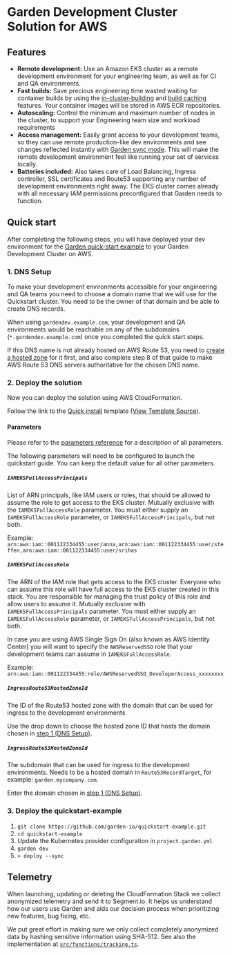# Garden Development Cluster Solution for AWS

## Features
- **Remote development:** Use an Amazon EKS cluster as a remote development environment for your engineering team, as well as for CI and QA environments.
- **Fast builds:** Save precious engineering time wasted waiting for container builds by using the [in-cluster-building](https://docs.garden.io/kubernetes-plugins/advanced/in-cluster-building) and [build caching](https://docs.garden.io/basics/how-garden-works#caching) features. Your container images will be stored in AWS ECR repositories.
- **Autoscaling:** Control the minimum and maximum number of nodes in the cluster, to support your Engineering team size and workload requirements
- **Access management:** Easily grant access to your development teams, so they can use remote production-like dev environments and see changes reflected instantly with [Garden sync mode](https://docs.garden.io/guides/code-synchronization).  This  will make the remote development environment feel like running your set of services locally.
- **Batteries included:** Also takes care of Load Balancing, Ingress controller, SSL certificates and Route53 supporting any number of development environments right away. The EKS cluster comes already with all necessary IAM permissions preconfigured that Garden needs to function.

## Quick start

After completing the following steps, you will have deployed your dev environment for the [Garden quick-start example](https://github.com/garden-io/quickstart-example) to your Garden Development Cluster on AWS.

### 1. DNS Setup

To make your development environments accessible for your engineering and QA teams you need to choose a domain name that we will use for the Quickstart cluster. You need to be the owner of that domain and be able to create DNS records.

When using `gardendev.example.com`, your development and QA environments would be reachable on any of the subdomains (`*.gardendev.example.com`) once you completed the quick start steps.

If this DNS name is not already hosted on AWS Route 53, you need to [create a hosted zone](https://docs.aws.amazon.com/Route53/latest/DeveloperGuide/CreatingHostedZone.html) for it first, and also complete step 8 of that guide to make AWS Route 53 DNS servers authoritative for the chosen DNS name.

### 2. Deploy the solution

Now you can deploy the solution using AWS CloudFormation. 

<!-- x-release-please-start -->
Follow the link to the [Quick install](https://console.aws.amazon.com/cloudformation/home#/stacks/quickcreate?stackName=garden-dev-cluster&templateURL=https://garden-cfn-public-releases.s3.amazonaws.com/dev-cluster/0.4.0/garden-dev-cluster.template.yaml) template ([View Template Source](https://garden-cfn-public-releases.s3.amazonaws.com/dev-cluster/0.4.0/garden-dev-cluster.template.yaml)).
<!-- x-release-please-end -->

#### Parameters

Please refer to the [parameters reference](docs/reference/parameters.md) for a description of all parameters.

The following parameters will need to be configured to launch the quickstart guide. You can keep the default value for all other parameters.

##### `IAMEKSFullAccessPrincipals`
List of ARN principals, like IAM users or roles, that should be allowed to assume the role to get access to the EKS cluster. Mutually exclusive with the `IAMEKSFullAccessRole` parameter. You must either supply an `IAMEKSFullAccessRole` parameter, or `IAMEKSFullAccessPrincipals`, but not both.

Example: `arn:aws:iam::001122334455:user/anna,arn:aws:iam::001122334455:user/steffen,arn:aws:iam::001122334455:user/srihas`

##### `IAMEKSFullAccessRole`
The ARN of the IAM role that gets access to the EKS cluster. Everyone who can assume this role will have full access to the EKS cluster created in this stack. You are responsible for managing the trust policy of this role and allow users to assume it. Mutually exclusive with `IAMEKSFullAccessPrincipals` parameter. You must either supply an `IAMEKSFullAccessRole` parameter, or `IAMEKSFullAccessPrincipals`, but not both.

In case you are using AWS Single Sign On (also known as AWS Identity Center) you will want to specify the `AWSReservedSSO` role that your development teams can assume in `IAMEKSFullAccessRole`.

Example: `arn:aws:iam::001122334455:role/AWSReservedSSO_DeveloperAccess_xxxxxxxx`

##### `IngressRoute53HostedZoneId`
The ID of the Route53 hosted zone with the domain that can be used for ingress to the development environments

Use the drop down to choose the hosted zone ID that hosts the domain chosen in [step 1 (DNS Setup)](#1-dns-setup).

##### `IngressRoute53HostedZoneId`
The subdomain that can be used for ingress to the development environments. Needs to be a hosted domain in `Route53RecordTarget`, for example: `garden.mycompany.com`.

Enter the domain chosen in [step 1 (DNS Setup)](#1-dns-setup).

### 3. Deploy the quickstart-example
1. `git clone https://github.com/garden-io/quickstart-example.git`
2. `cd quickstart-example`
3. Update the Kubernetes provider configuration in `project.garden.yml`
4. `garden dev`
5. `> deploy --sync`

## Telemetry

When launching, updating or deleting the CloudFormation Stack we collect anonymized telemetry and send it to Segment.io. It helps us understand how our users use Garden and aids our decision process when prioritizing new features, bug fixing, etc.

We put great effort in making sure we only collect completely anonymized data by hashing sensitive information using SHA-512. See also the implementation at [`src/functions/tracking.ts`](src/functions/tracking.ts).